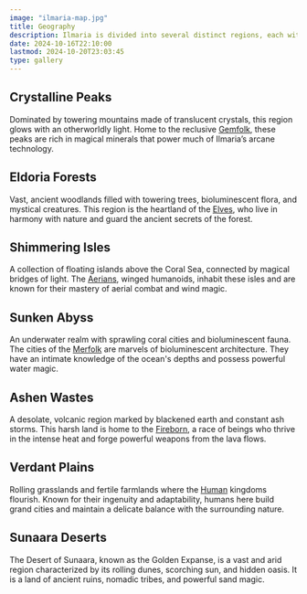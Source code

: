 ```yaml
---
image: "ilmaria-map.jpg"
title: Geography
description: Ilmaria is divided into several distinct regions, each with its own unique landscape and climate.
date: 2024-10-16T22:10:00
lastmod: 2024-10-20T23:03:45
type: gallery
---
```

## Crystalline Peaks  

Dominated by towering mountains made of translucent crystals, this region glows with an otherworldly light. Home to the reclusive [Gemfolk](Gemfolk.md), these peaks are rich in magical minerals that power much of Ilmaria’s arcane technology.  

## Eldoria Forests  

Vast, ancient woodlands filled with towering trees, bioluminescent flora, and mystical creatures. This region is the heartland of the [Elves](Elves.md), who live in harmony with nature and guard the ancient secrets of the forest.  
  
## Shimmering Isles  
  
A collection of floating islands above the Coral Sea, connected by magical bridges of light. The [Aerians](Aerians.md), winged humanoids, inhabit these isles and are known for their mastery of aerial combat and wind magic.  
  
## Sunken Abyss  
  
An underwater realm with sprawling coral cities and bioluminescent fauna. The cities of the [Merfolk](Merfolk.md) are marvels of bioluminescent architecture. They have an intimate knowledge of the ocean's depths and possess powerful water magic.  
  
## Ashen Wastes  
  
A desolate, volcanic region marked by blackened earth and constant ash storms. This harsh land is home to the [Fireborn](Fireborn.md), a race of beings who thrive in the intense heat and forge powerful weapons from the lava flows.  
  
## Verdant Plains  
  
Rolling grasslands and fertile farmlands where the [Human](Human.md) kingdoms flourish. Known for their ingenuity and adaptability, humans here build grand cities and maintain a delicate balance with the surrounding nature.  
  
## Sunaara Deserts  
  
The Desert of Sunaara, known as the Golden Expanse, is a vast and arid region characterized by its rolling dunes, scorching sun, and hidden oasis. It is a land of ancient ruins, nomadic tribes, and powerful sand magic.  
